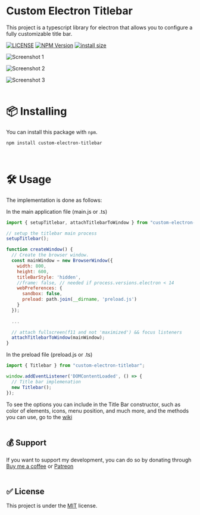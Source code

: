 # Custom Electron Titlebar

This project is a typescript library for electron that allows you to configure a fully customizable title bar.

[![LICENSE](https://img.shields.io/github/license/AlexTorresSk/custom-electron-titlebar.svg)](https://github.com/AlexTorresSk/custom-electron-titlebar/blob/master/LICENSE)
[![NPM Version](https://img.shields.io/npm/v/custom-electron-titlebar.svg)](https://npmjs.org/package/custom-electron-titlebar)
[![install size](https://packagephobia.com/badge?p=custom-electron-titlebar)](https://packagephobia.com/result?p=custom-electron-titlebar)

![Screenshot 1](screenshots/cet-001.jpg)

![Screenshot 2](screenshots/cet-002.jpg)

![Screenshot 3](screenshots/cet-003.jpg)
<br><br>

# 📦 Installing
You can install this package with `npm`.
```sh
npm install custom-electron-titlebar
```
<br>

# 🛠️ Usage
The implementation is done as follows:

In the main application file (main.js or .ts)
```js
import { setupTitlebar, attachTitlebarToWindow } from "custom-electron-titlebar/main";

// setup the titlebar main process
setupTitlebar();

function createWindow() {
  // Create the browser window.
  const mainWindow = new BrowserWindow({
    width: 800,
    height: 600,
    titleBarStyle: 'hidden',
    //frame: false, // needed if process.versions.electron < 14
    webPreferences: {
      sandbox: false,
      preload: path.join(__dirname, 'preload.js')
    }
  });
  
  ...

  // attach fullscreen(f11 and not 'maximized') && focus listeners
  attachTitlebarToWindow(mainWindow);
}
```

In the preload file (preload.js or .ts)
```js
import { Titlebar } from "custom-electron-titlebar";

window.addEventListener('DOMContentLoaded', () => {
  // Title bar implemenation
  new Titlebar();
});
```
To see the options you can include in the Title Bar constructor, such as color of elements, icons, menu position, and much more, and the methods you can use, go to the [wiki](https://github.com/AlexTorresSk/custom-electron-titlebar/wiki)
<br><br>

## 💰 Support
If you want to support my development, you can do so by donating through [Buy me a coffee](https://www.buymeacoffee.com/AlexTorresSk) or [Patreon](https://www.patreon.com/AlexTorresSk)
<br><br>

## ✅ License
This project is under the [MIT](https://github.com/AlexTorresSk/custom-electron-titlebar/blob/master/LICENSE) license.
